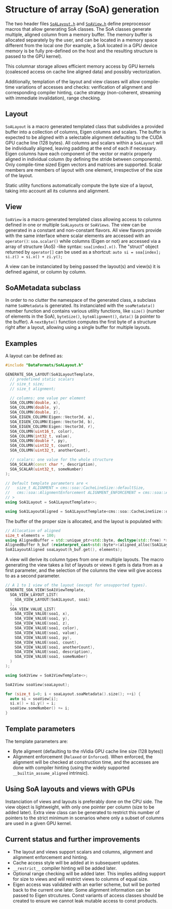 # Structure of array (SoA) generation

The two header files [`SoALayout.h`](SoALayout.h) and [`SoAView.h`](SoAView.h) define preprocessor macros that allow generating SoA 
classes. The SoA classes generate multiple, aligned column from a memory buffer. The memory buffer is allocated separately by the
user, and can be located in a memory space different from the local one (for example, a SoA located in a GPU device memory is be
fully pre-defined on the host and the resulting structure is passed to the GPU kernel).

This columnar storage allows efficient memory access by GPU kernels (coalesced access on cache line aligned data) and possibly 
vectorization.

Additionally, templation of the layout and view classes will allow compile-time variations of accesses and checks: verification of 
alignment and corresponding compiler hinting, cache strategy (non-coherent, streaming with immediate invalidation), range checking.

## Layout

`SoALayout` is a macro generated templated class that subdivides a provided buffer into a collection of columns, Eigen columns and 
scalars. The buffer is expected to be aligned with a selectable alignment defaulting to the CUDA GPU cache line (128 bytes). All 
columns and scalars within a `SoALayout` will be individually aligned, leaving padding at the end of each if necessary. Eigen columns 
have each component of the vector or matrix properly aligned in individual column (by defining the stride between components). Only 
compile-time sized Eigen vectors and matrices are supported. Scalar members are members of layout with one element, irrespective of 
the size of the layout.

Static utility functions automatically compute the byte size of a layout, taking into account all its columns and alignment.

## View

`SoAView` is a macro generated templated class allowing access to columns defined in one or multiple `SoALayout`s or `SoAViews`. The 
view can be generated in a constant and non-constant flavors. All view flavors provide with the same interface where scalar elements 
are accessed with an `operator()`: `soa.scalar()` while columns (Eigen or not) are accessed via a array of structure (AoS) -like 
syntax: `soa[index].x()`. The "struct" object returned by `operator[]` can be used as a shortcut: 
`auto si = soa[index]; si.z() = si.x() + zi.y();`

A view can be instanciated by being passed the layout(s) and view(s) it is defined against, or column by column.

## SoAMetadata subclass

In order to no clutter the namespace of the generated class, a subclass name `SoAMetadata` is generated. Its instanciated with the 
`soaMetadata()` member function and contains various utility functions, like `size()` (number of elements in the SoA), `byteSize()`, 
`byteAlignment()`, `data()` (a pointer to the buffer). A `nextByte()` function computes the first byte of a structure right after a 
layout, allowing using a single buffer for multiple layouts.

## Examples

A layout can be defined as:

```C++
#include "DataFormats/SoALayout.h"

GENERATE_SOA_LAYOUT(SoA1LayoutTemplate,
  // predefined static scalars
  // size_t size;
  // size_t alignment;

  // columns: one value per element
  SOA_COLUMN(double, x),
  SOA_COLUMN(double, y),
  SOA_COLUMN(double, z),
  SOA_EIGEN_COLUMN(Eigen::Vector3d, a),
  SOA_EIGEN_COLUMN(Eigen::Vector3d, b),
  SOA_EIGEN_COLUMN(Eigen::Vector3d, r),
  SOA_COLUMN(uint16_t, color),
  SOA_COLUMN(int32_t, value),
  SOA_COLUMN(double *, py),
  SOA_COLUMN(uint32_t, count),
  SOA_COLUMN(uint32_t, anotherCount),

  // scalars: one value for the whole structure
  SOA_SCALAR(const char *, description),
  SOA_SCALAR(uint32_t, someNumber)
);

// Default template parameters are <
//   size_t ALIGNMENT = cms::soa::CacheLineSize::defaultSize, 
//   cms::soa::AlignmentEnforcement ALIGNMENT_ENFORCEMENT = cms::soa::AlignmentEnforcement::Relaxed
// >
using SoA1Layout = SoA1LayoutTemplate<>;

using SoA1LayoutAligned = SoA1LayoutTemplate<cms::soa::CacheLineSize::defaultSize, cms::soa::AlignmentEnforcement::Enforced>;
```

The buffer of the proper size is allocated, and the layout is populated with:

```C++
// Allocation of aligned 
size_t elements = 100;
using AlignedBuffer = std::unique_ptr<std::byte, decltype(std::free) *>;
AlignedBuffer h_buf (reinterpret_cast<std::byte*>(aligned_alloc(SoA1LayoutAligned::byteAlignment, SoA1LayoutAligned::computeDataSize(elements))), std::free);
SoA1LayoutAligned soaLayout(h_buf.get(), elements);
```

A view will derive its column types from one or multiple layouts. The macro generating the view takes a list of layouts or views it 
gets is data from as a first parameter, and the selection of the columns the view will give access to as a second parameter.

```C++
// A 1 to 1 view of the layout (except for unsupported types).
GENERATE_SOA_VIEW(SoA1ViewTemplate,
  SOA_VIEW_LAYOUT_LIST(
    SOA_VIEW_LAYOUT(SoA1Layout, soa1)
  ),
  SOA_VIEW_VALUE_LIST(
    SOA_VIEW_VALUE(soa1, x),
    SOA_VIEW_VALUE(soa1, y),
    SOA_VIEW_VALUE(soa1, z),
    SOA_VIEW_VALUE(soa1, color),
    SOA_VIEW_VALUE(soa1, value),
    SOA_VIEW_VALUE(soa1, py),
    SOA_VIEW_VALUE(soa1, count),
    SOA_VIEW_VALUE(soa1, anotherCount), 
    SOA_VIEW_VALUE(soa1, description),
    SOA_VIEW_VALUE(soa1, someNumber)
  )
);

using SoA1View = SoA1ViewTemplate<>;

SoA1View soaView(soaLayout);

for (size_t i=0; i < soaLayout.soaMetadata().size(); ++i) {
  auto si = soaView[i];
  si.x() = si.y() = i;
  soaView.someNumber() += i;
}
```

## Template parameters

The template parameters are:
- Byte aligment (defaulting to the nVidia GPU cache line size (128 bytes))
- Alignment enforcement (`Relaxed` or `Enforced`). When enforced, the alignment will be checked at construction time, and the accesses 
are done with compiler hinting (using the widely supported `__builtin_assume_aligned` intrinsic).

## Using SoA layouts and views with GPUs

Instanciation of views and layouts is preferably done on the CPU side. The view object is lightweight, with only one pointer per 
column (size to be added later). Extra view class can be generated to restrict this number of pointers to the strict minimum in 
scenarios where only a subset of columns are used in a given GPU kernel.

## Current status and further improvements

- The layout and views support scalars and columns, alignment and alignment enforcement and hinting.
- Cache access style will be added at in subsequent updates.
- `__restrict__` compiler hinting will be added later.
- Optional range checking will be added later. This implies adding support for size to views and will restrict views to columns of 
equal size.
- Eigen access was validated with an earlier scheme, but will be ported back to the current one later. Some alignment information can be 
passed to Eigen strcutures. Const variants of access classes should be created to ensure we cannot leak mutable access to const products.
